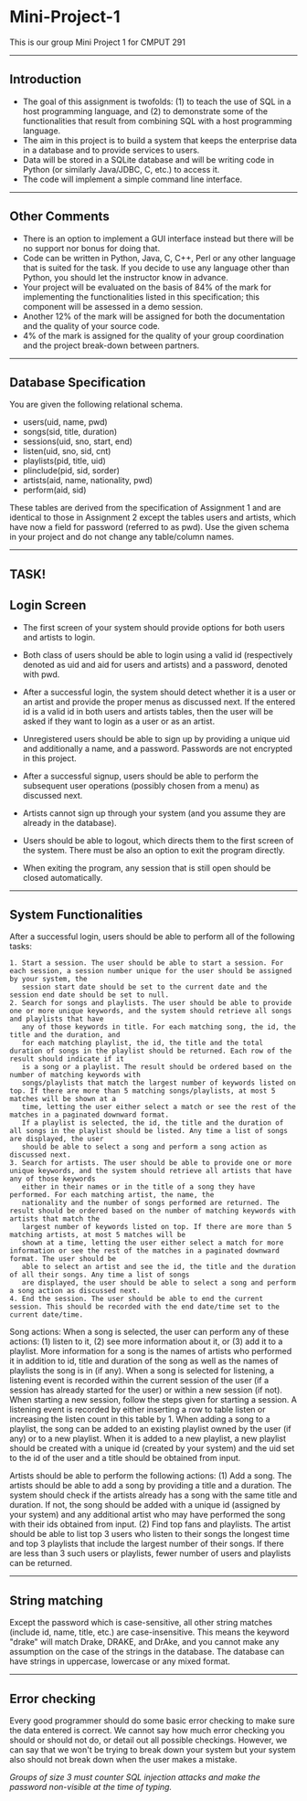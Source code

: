 # Mini-Project-1
This is our group Mini Project 1 for CMPUT 291

------------
Introduction
------------
- The goal of this assignment is twofolds: (1) to teach the use of SQL in a host programming language, and (2) to demonstrate some of the functionalities that result from combining SQL with a host programming language.
- The aim in this project is to build a system that keeps the enterprise data in a database and to provide services to users. 
- Data will be stored in a SQLite database and will be writing code in Python (or similarly Java/JDBC, C, etc.) to access it. 
- The code will implement a simple command line interface. 

--------------
Other Comments
--------------
- There is an option to implement a GUI interface instead but there will be no support nor bonus for doing that.  
- Code can be written in Python, Java, C, C++, Perl or any other language that is suited for the task. If you decide to use any language other than Python, you should let the instructor know in advance.
- Your project will be evaluated on the basis of 84% of the mark for implementing the functionalities listed in this specification; this component will be assessed in a demo session. 
- Another 12% of the mark will be assigned for both the documentation and the quality of your source code. 
- 4% of the mark is assigned for the quality of your group coordination and the project break-down between partners.

----------------------
Database Specification
----------------------
You are given the following relational schema.

- users(uid, name, pwd)
- songs(sid, title, duration)
- sessions(uid, sno, start, end)
- listen(uid, sno, sid, cnt)
- playlists(pid, title, uid)
- plinclude(pid, sid, sorder)
- artists(aid, name, nationality, pwd)
- perform(aid, sid)

These tables are derived from the specification of Assignment 1 and are identical to those in Assignment 2 except the tables users and artists, which have now a field for password (referred to as pwd). Use the given schema in your project and do not change any table/column names.

-----------------------------------------------------------------------------------------------------------------------------------------------------------------------

**TASK!**
------------
Login Screen
------------
- The first screen of your system should provide options for both users and artists to login. 
- Both class of users should be able to login using a valid id (respectively denoted as uid and aid for users and artists) and a password, denoted with pwd.  
- After a successful login, the system should detect whether it is a user or an artist and provide the proper menus as discussed next. If the entered id is a valid id in both users and artists tables, then the user will be asked if they want to login as a user or as an artist.

- Unregistered users should be able to sign up by providing a unique uid and additionally a name, and a password. Passwords are not encrypted in this project. 
- After a successful signup, users should be able to perform the subsequent user operations (possibly chosen from a menu) as discussed next. 
- Artists cannot sign up through your system (and you assume they are already in the database).

- Users should be able to logout, which directs them to the first screen of the system. There must be also an option to exit the program directly. 
- When exiting the program, any session that is still open should be closed automatically.

----------------------
System Functionalities
----------------------
After a successful login, users should be able to perform all of the following tasks:

    1. Start a session. The user should be able to start a session. For each session, a session number unique for the user should be assigned by your system, the 
       session start date should be set to the current date and the session end date should be set to null.
    2. Search for songs and playlists. The user should be able to provide one or more unique keywords, and the system should retrieve all songs and playlists that have 
       any of those keywords in title. For each matching song, the id, the title and the duration, and 
       for each matching playlist, the id, the title and the total duration of songs in the playlist should be returned. Each row of the result should indicate if it 
       is a song or a playlist. The result should be ordered based on the number of matching keywords with 
       songs/playlists that match the largest number of keywords listed on top. If there are more than 5 matching songs/playlists, at most 5 matches will be shown at a 
       time, letting the user either select a match or see the rest of the matches in a paginated downward format. 
       If a playlist is selected, the id, the title and the duration of all songs in the playlist should be listed. Any time a list of songs are displayed, the user 
       should be able to select a song and perform a song action as discussed next. 
    3. Search for artists. The user should be able to provide one or more unique keywords, and the system should retrieve all artists that have any of those keywords 
       either in their names or in the title of a song they have performed. For each matching artist, the name, the 
       nationality and the number of songs performed are returned. The result should be ordered based on the number of matching keywords with artists that match the 
       largest number of keywords listed on top. If there are more than 5 matching artists, at most 5 matches will be 
       shown at a time, letting the user either select a match for more information or see the rest of the matches in a paginated downward format. The user should be 
       able to select an artist and see the id, the title and the duration of all their songs. Any time a list of songs 
       are displayed, the user should be able to select a song and perform a song action as discussed next. 
    4. End the session. The user should be able to end the current session. This should be recorded with the end date/time set to the current date/time. 
    

Song actions: 
  When a song is selected, the user can perform any of these actions: 
    (1) listen to it, 
    (2) see more information about it, or 
    (3) add it to a playlist. 
  More information for a song is the names of artists who performed it in addition to id, title and duration of the song as well as the names of playlists the song is in (if any). When a song is selected for listening, a listening event is recorded within the current session of the user (if a session has already started for the user) or within a new session (if not). When starting a new session, follow the steps given for starting a session. A listening event is recorded by either inserting a row to table listen or increasing the listen count in this table by 1. When adding a song to a playlist, the song can be added to an existing playlist owned by the user (if any) or to a new playlist. When it is added to a new playlist, a new playlist should be created with a unique id (created by your system) and the uid set to the id of the user and a title should be obtained from input. 

Artists should be able to perform the following actions:
  (1) Add a song. 
        The artists should be able to add a song by providing a title and a duration. 
        The system should check if the artists already has a song with the same title and duration. 
        If not, the song should be added with a unique id (assigned by your system) and any additional artist who may have performed the song with their ids obtained from input.
  (2) Find top fans and playlists. 
        The artist should be able to list top 3 users who listen to their songs the longest time and top 3 playlists that include the largest number of their songs. 
        If there are less than 3 such users or playlists, fewer number of users and playlists can be returned. 
        
---------------
String matching
---------------
  Except the password which is case-sensitive, all other string matches (include id, name, title, etc.) are case-insensitive. 
  This means the keyword "drake" will match Drake, DRAKE, and DrAke, and you cannot make any assumption on the case of the strings in the database. 
  The database can have strings in uppercase, lowercase or any mixed format.

--------------
Error checking 
--------------
  Every good programmer should do some basic error checking to make sure the data entered is correct. We cannot say how much error checking you should or should not do, or detail out all possible checkings. 
  However, we can say that we won't be trying to break down your system but your system also should not break down when the user makes a mistake.
  
*Groups of size 3 must counter SQL injection attacks and make the password non-visible at the time of typing.*